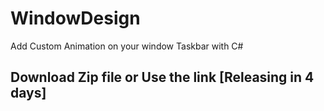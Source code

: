 # WindowDesign

Add Custom Animation on your window Taskbar with C#

## Download Zip file or Use the link [Releasing in 4 days]
